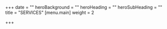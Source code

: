 +++
date = ""
heroBackground = ""
heroHeading = ""
heroSubHeading = ""
title = "SERVICES"
[menu.main]
weight = 2

+++
